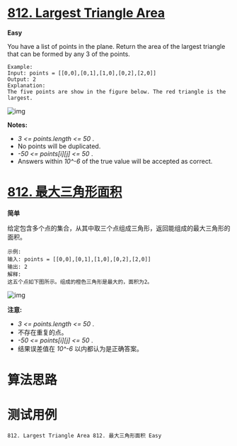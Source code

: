 # [812. Largest Triangle Area][enTitle]

**Easy**

You have a list of points in the plane. Return the area of the largest triangle that can be formed by any 3 of the points.

```
Example:
Input: points = [[0,0],[0,1],[1,0],[0,2],[2,0]]
Output: 2
Explanation: 
The five points are show in the figure below. The red triangle is the largest.

```

![img](https://s3-lc-upload.s3.amazonaws.com/uploads/2018/04/04/1027.png)

**Notes:** 

-  *3 <= points.length <= 50* . 
- No points will be duplicated. 
-   *-50 <= points[i][j] <= 50* . 
- Answers within  *10^-6*  of the true value will be accepted as correct.




# [812. 最大三角形面积][cnTitle]

**简单**

给定包含多个点的集合，从其中取三个点组成三角形，返回能组成的最大三角形的面积。

```
示例:
输入: points = [[0,0],[0,1],[1,0],[0,2],[2,0]]
输出: 2
解释: 
这五个点如下图所示。组成的橙色三角形是最大的，面积为2。

```

![img](https://s3-lc-upload.s3.amazonaws.com/uploads/2018/04/04/1027.png)

**注意:** 

-  *3 <= points.length <= 50* . 
- 不存在重复的点。 
-   *-50 <= points[i][j] <= 50* . 
- 结果误差值在  *10^-6*  以内都认为是正确答案。




# 算法思路

# 测试用例
```
812. Largest Triangle Area 812. 最大三角形面积 Easy
```

[enTitle]: https://leetcode.com/problems/largest-triangle-area/
[cnTitle]: https://leetcode-cn.com/problems/largest-triangle-area/
